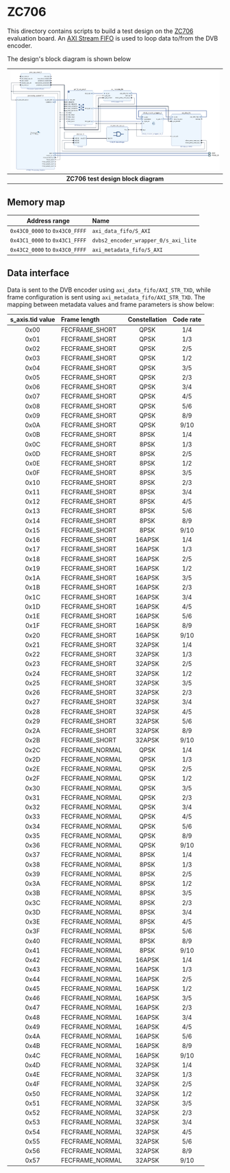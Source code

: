 # ZC706

This directory contains scripts to build a test design on the [ZC706] evaluation
board. An [AXI Stream FIFO] is used to loop data to/from the DVB encoder.

The design's block diagram is shown below

| ![ZC706 test design block diagram](zc706_test_design.png) |
| :---:                                                     |
| **ZC706 test design block diagram**                       |

## Memory map

| Address range                  | Name                                 |
| :---:                          | :---                                 |
| `0x43C0_0000` to `0x43C0_FFFF` | `axi_data_fifo/S_AXI`                |
| `0x43C1_0000` to `0x43C1_FFFF` | `dvbs2_encoder_wrapper_0/s_axi_lite` |
| `0x43C2_0000` to `0x43C0_FFFF` | `axi_metadata_fifo/S_AXI`            |

## Data interface

Data is sent to the DVB encoder using `axi_data_fifo/AXI_STR_TXD`, while frame
configuration is sent using `axi_metadata_fifo/AXI_STR_TXD`. The mapping between
metadata values and frame parameters is show below:

| s_axis.tid value | Frame length    | Constellation | Code rate |
| :---:            | :----           | :---:         | :---:     |
| 0x00             | FECFRAME_SHORT  | QPSK          | 1/4       |
| 0x01             | FECFRAME_SHORT  | QPSK          | 1/3       |
| 0x02             | FECFRAME_SHORT  | QPSK          | 2/5       |
| 0x03             | FECFRAME_SHORT  | QPSK          | 1/2       |
| 0x04             | FECFRAME_SHORT  | QPSK          | 3/5       |
| 0x05             | FECFRAME_SHORT  | QPSK          | 2/3       |
| 0x06             | FECFRAME_SHORT  | QPSK          | 3/4       |
| 0x07             | FECFRAME_SHORT  | QPSK          | 4/5       |
| 0x08             | FECFRAME_SHORT  | QPSK          | 5/6       |
| 0x09             | FECFRAME_SHORT  | QPSK          | 8/9       |
| 0x0A             | FECFRAME_SHORT  | QPSK          | 9/10      |
| 0x0B             | FECFRAME_SHORT  | 8PSK          | 1/4       |
| 0x0C             | FECFRAME_SHORT  | 8PSK          | 1/3       |
| 0x0D             | FECFRAME_SHORT  | 8PSK          | 2/5       |
| 0x0E             | FECFRAME_SHORT  | 8PSK          | 1/2       |
| 0x0F             | FECFRAME_SHORT  | 8PSK          | 3/5       |
| 0x10             | FECFRAME_SHORT  | 8PSK          | 2/3       |
| 0x11             | FECFRAME_SHORT  | 8PSK          | 3/4       |
| 0x12             | FECFRAME_SHORT  | 8PSK          | 4/5       |
| 0x13             | FECFRAME_SHORT  | 8PSK          | 5/6       |
| 0x14             | FECFRAME_SHORT  | 8PSK          | 8/9       |
| 0x15             | FECFRAME_SHORT  | 8PSK          | 9/10      |
| 0x16             | FECFRAME_SHORT  | 16APSK        | 1/4       |
| 0x17             | FECFRAME_SHORT  | 16APSK        | 1/3       |
| 0x18             | FECFRAME_SHORT  | 16APSK        | 2/5       |
| 0x19             | FECFRAME_SHORT  | 16APSK        | 1/2       |
| 0x1A             | FECFRAME_SHORT  | 16APSK        | 3/5       |
| 0x1B             | FECFRAME_SHORT  | 16APSK        | 2/3       |
| 0x1C             | FECFRAME_SHORT  | 16APSK        | 3/4       |
| 0x1D             | FECFRAME_SHORT  | 16APSK        | 4/5       |
| 0x1E             | FECFRAME_SHORT  | 16APSK        | 5/6       |
| 0x1F             | FECFRAME_SHORT  | 16APSK        | 8/9       |
| 0x20             | FECFRAME_SHORT  | 16APSK        | 9/10      |
| 0x21             | FECFRAME_SHORT  | 32APSK        | 1/4       |
| 0x22             | FECFRAME_SHORT  | 32APSK        | 1/3       |
| 0x23             | FECFRAME_SHORT  | 32APSK        | 2/5       |
| 0x24             | FECFRAME_SHORT  | 32APSK        | 1/2       |
| 0x25             | FECFRAME_SHORT  | 32APSK        | 3/5       |
| 0x26             | FECFRAME_SHORT  | 32APSK        | 2/3       |
| 0x27             | FECFRAME_SHORT  | 32APSK        | 3/4       |
| 0x28             | FECFRAME_SHORT  | 32APSK        | 4/5       |
| 0x29             | FECFRAME_SHORT  | 32APSK        | 5/6       |
| 0x2A             | FECFRAME_SHORT  | 32APSK        | 8/9       |
| 0x2B             | FECFRAME_SHORT  | 32APSK        | 9/10      |
| 0x2C             | FECFRAME_NORMAL | QPSK          | 1/4       |
| 0x2D             | FECFRAME_NORMAL | QPSK          | 1/3       |
| 0x2E             | FECFRAME_NORMAL | QPSK          | 2/5       |
| 0x2F             | FECFRAME_NORMAL | QPSK          | 1/2       |
| 0x30             | FECFRAME_NORMAL | QPSK          | 3/5       |
| 0x31             | FECFRAME_NORMAL | QPSK          | 2/3       |
| 0x32             | FECFRAME_NORMAL | QPSK          | 3/4       |
| 0x33             | FECFRAME_NORMAL | QPSK          | 4/5       |
| 0x34             | FECFRAME_NORMAL | QPSK          | 5/6       |
| 0x35             | FECFRAME_NORMAL | QPSK          | 8/9       |
| 0x36             | FECFRAME_NORMAL | QPSK          | 9/10      |
| 0x37             | FECFRAME_NORMAL | 8PSK          | 1/4       |
| 0x38             | FECFRAME_NORMAL | 8PSK          | 1/3       |
| 0x39             | FECFRAME_NORMAL | 8PSK          | 2/5       |
| 0x3A             | FECFRAME_NORMAL | 8PSK          | 1/2       |
| 0x3B             | FECFRAME_NORMAL | 8PSK          | 3/5       |
| 0x3C             | FECFRAME_NORMAL | 8PSK          | 2/3       |
| 0x3D             | FECFRAME_NORMAL | 8PSK          | 3/4       |
| 0x3E             | FECFRAME_NORMAL | 8PSK          | 4/5       |
| 0x3F             | FECFRAME_NORMAL | 8PSK          | 5/6       |
| 0x40             | FECFRAME_NORMAL | 8PSK          | 8/9       |
| 0x41             | FECFRAME_NORMAL | 8PSK          | 9/10      |
| 0x42             | FECFRAME_NORMAL | 16APSK        | 1/4       |
| 0x43             | FECFRAME_NORMAL | 16APSK        | 1/3       |
| 0x44             | FECFRAME_NORMAL | 16APSK        | 2/5       |
| 0x45             | FECFRAME_NORMAL | 16APSK        | 1/2       |
| 0x46             | FECFRAME_NORMAL | 16APSK        | 3/5       |
| 0x47             | FECFRAME_NORMAL | 16APSK        | 2/3       |
| 0x48             | FECFRAME_NORMAL | 16APSK        | 3/4       |
| 0x49             | FECFRAME_NORMAL | 16APSK        | 4/5       |
| 0x4A             | FECFRAME_NORMAL | 16APSK        | 5/6       |
| 0x4B             | FECFRAME_NORMAL | 16APSK        | 8/9       |
| 0x4C             | FECFRAME_NORMAL | 16APSK        | 9/10      |
| 0x4D             | FECFRAME_NORMAL | 32APSK        | 1/4       |
| 0x4E             | FECFRAME_NORMAL | 32APSK        | 1/3       |
| 0x4F             | FECFRAME_NORMAL | 32APSK        | 2/5       |
| 0x50             | FECFRAME_NORMAL | 32APSK        | 1/2       |
| 0x51             | FECFRAME_NORMAL | 32APSK        | 3/5       |
| 0x52             | FECFRAME_NORMAL | 32APSK        | 2/3       |
| 0x53             | FECFRAME_NORMAL | 32APSK        | 3/4       |
| 0x54             | FECFRAME_NORMAL | 32APSK        | 4/5       |
| 0x55             | FECFRAME_NORMAL | 32APSK        | 5/6       |
| 0x56             | FECFRAME_NORMAL | 32APSK        | 8/9       |
| 0x57             | FECFRAME_NORMAL | 32APSK        | 9/10      |

[build_directory]: github.com/phase4ground/dvb_fpga/tree/master/build/vivado/zc706
[zc706]: https://www.xilinx.com/products/boards-and-kits/ek-z7-zc706-g.html
[AXI Stream FIFO]: https://www.xilinx.com/support/documentation/ip_documentation/axi_fifo_mm_s/v4_1/pg080-axi-fifo-mm-s.pdf
